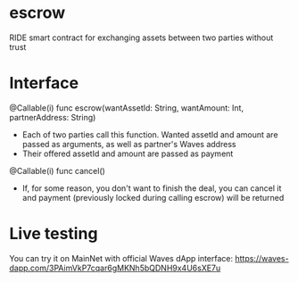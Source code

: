 # escrow
RIDE smart contract for exchanging assets between two parties without trust

# Interface
@Callable(i)
func escrow(wantAssetId: String, wantAmount: Int, partnerAddress: String)
- Each of two parties call this function. Wanted assetId and amount are passed as arguments, as well as partner's Waves address
- Their offered assetId and amount are passed as payment


@Callable(i)
func cancel()
- If, for some reason, you don't want to finish the deal, you can cancel it and payment (previously locked during calling escrow) will be returned

# Live testing
You can try it on MainNet with official Waves dApp interface:
https://waves-dapp.com/3PAimVkP7cqar6gMKNh5bQDNH9x4U6sXE7u
